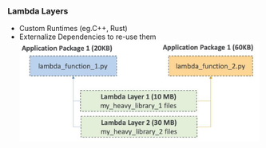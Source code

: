 ### Lambda Layers ###
* Custom Runtimes (eg.C++, Rust)
* Externalize Dependencies to re-use them 
![](images/aim4.jpg)